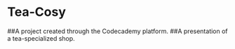 # Tea-Cosy

##A project created through the Codecademy platform. 
##A presentation of a tea-specialized shop.


